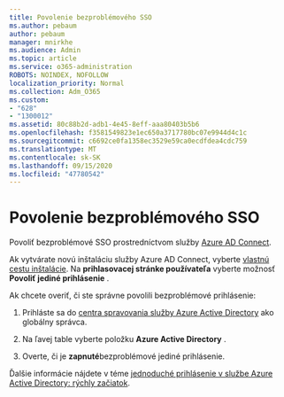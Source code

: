 ```yaml
---
title: Povolenie bezproblémového SSO
ms.author: pebaum
author: pebaum
manager: mnirkhe
ms.audience: Admin
ms.topic: article
ms.service: o365-administration
ROBOTS: NOINDEX, NOFOLLOW
localization_priority: Normal
ms.collection: Adm_O365
ms.custom:
- "628"
- "1300012"
ms.assetid: 80c88b2d-adb1-4e45-8eff-aaa80403b5b6
ms.openlocfilehash: f3581549823e1ec650a3717780bc07e9944d4c1c
ms.sourcegitcommit: c6692ce0fa1358ec3529e59ca0ecdfdea4cdc759
ms.translationtype: MT
ms.contentlocale: sk-SK
ms.lasthandoff: 09/15/2020
ms.locfileid: "47780542"
---
```

# <a name="how-to-enable-seamless-sso"></a>Povolenie bezproblémového SSO

Povoliť bezproblémové SSO prostredníctvom služby [Azure AD Connect](https://docs.microsoft.com/azure/active-directory/connect/active-directory-aadconnect).
  
Ak vytvárate novú inštaláciu služby Azure AD Connect, vyberte [vlastnú cestu inštalácie](https://docs.microsoft.com/azure/active-directory/connect/active-directory-aadconnect-get-started-custom). Na **prihlasovacej stránke používateľa** vyberte možnosť **Povoliť jediné prihlásenie** .
  
Ak chcete overiť, či ste správne povolili bezproblémové prihlásenie:
  
1. Prihláste sa do [centra spravovania služby Azure Active Directory](https://aad.portal.azure.com) ako globálny správca.

2. Na ľavej table vyberte položku **Azure Active Directory** .

3. Overte, či je **zapnuté**bezproblémové jediné prihlásenie.

Ďalšie informácie nájdete v téme [jednoduché prihlásenie v službe Azure Active Directory: rýchly začiatok](https://docs.microsoft.com/azure/active-directory/connect/active-directory-aadconnect-sso-quick-start).
  